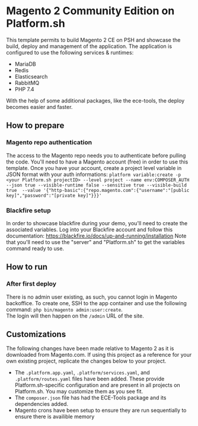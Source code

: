 # Magento 2 Community Edition on Platform.sh

This template permits to build Magento 2 CE on PSH and showcase the build, deploy and management of the application.
The application is configured to use the following services & runtimes:
* MariaDB
* Redis
* Elasticsearch
* RabbitMQ
* PHP 7.4

With the help of some additional packages, like the ece-tools, the deploy becomes easier and faster.

## How to prepare
### Magento repo authentication
The access to the Magento repo needs you to authenticate before pulling the code.
You'll need to have a Magento account (free) in order to use this template.
Once you have your account, create a project level variable in JSON format with your auth informations: 
`platform variable:create -p <your Platform.sh projectID> --level project --name env:COMPOSER_AUTH --json true --visible-runtime false --sensitive true --visible-build true  --value '{"http-basic":{"repo.magento.com":{"username":"[public key]","password":"[private key]"}}}'`

### Blackfire setup
In order to showcase blackfire during your demo, you'll need to create the associated variables.
Log into your Blackfire account and follow this documentation: https://blackfire.io/docs/up-and-running/installation
Note that you'll need to use the "server" and "Platform.sh" to get the variables command ready to use.

## How to run
### After first deploy
There is no admin user existing, as such, you cannot login in Magento backoffice.
To create one, SSH to the app container and use the following command: `php bin/magento admin:user:create`.  
The login will then happen on the `/admin` URL of the site.

## Customizations

The following changes have been made relative to Magento 2 as it is downloaded from Magento.com.  If using this project as a reference for your own existing project, replicate the changes below to your project.

* The `.platform.app.yaml`, `.platform/services.yaml`, and `.platform/routes.yaml` files have been added.  These provide Platform.sh-specific configuration and are present in all projects on Platform.sh.  You may customize them as you see fit.
* The `composer.json` file has had the ECE-Tools package and its dependencies added.
* Magento crons have been setup to ensure they are run sequentially to ensure there is availible memory
